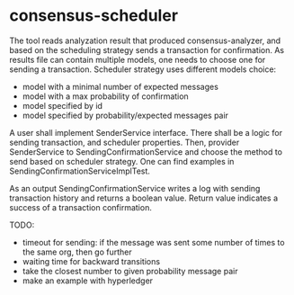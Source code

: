 # consensus-scheduler

The tool reads analyzation result that produced consensus-analyzer, and based on the scheduling strategy sends a
transaction for confirmation. As results file can contain multiple models, one needs to choose one for sending a
transaction. Scheduler strategy uses different models choice:

* model with a minimal number of expected messages
* model with a max probability of confirmation
* model specified by id
* model specified by probability/expected messages pair

A user shall implement SenderService interface. There shall be a logic for sending transaction, and scheduler
properties. Then, provider SenderService to SendingConfirmationService and choose the method to send based on scheduler
strategy. One can find examples in SendingConfirmationServiceImplTest.

As an output SendingConfirmationService writes a log with sending transaction history and returns a boolean value.
Return value indicates a success of a transaction confirmation.

TODO:

* timeout for sending: if the message was sent some number of times to the same org, then go further
* waiting time for backward transitions
* take the closest number to given probability message pair
* make an example with hyperledger
